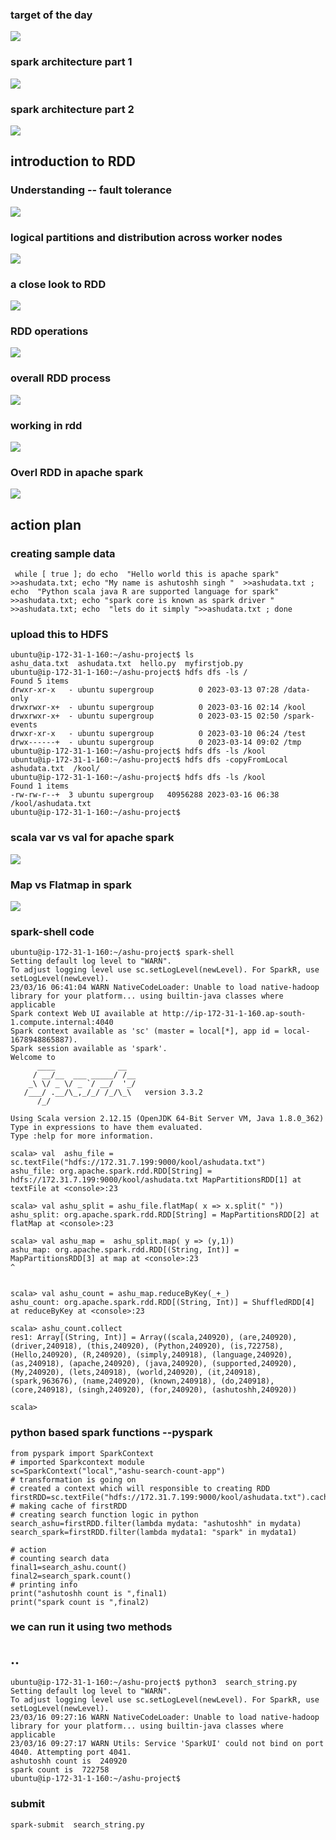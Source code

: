 ### target of the day 

<img src="plan.png">

### spark architecture part 1

<img src="arch1.png">


### spark architecture part 2 

<img src="arch2.png">

##  introduction to RDD 

### Understanding -- fault tolerance 

<img src="fl.png">

### logical partitions and distribution across worker nodes 

<img src="rdd1.png">

### a close look to RDD 

<img src="rdd2.png">

### RDD operations 

<img src="rdd3.png">

### overall RDD process

<img src="dd4.png">

### working in rdd

<img src="work.png">

### Overl RDD in apache spark 

<img src="rdd_done.png">

## action plan 

### creating sample data 

```
 while [ true ]; do echo  "Hello world this is apache spark"  >>ashudata.txt; echo "My name is ashutoshh singh "  >>ashudata.txt ; echo  "Python scala java R are supported language for spark" >>ashudata.txt; echo "spark core is known as spark driver " >>ashudata.txt; echo  "lets do it simply ">>ashudata.txt ; done
```

### upload this to HDFS 

```
ubuntu@ip-172-31-1-160:~/ashu-project$ ls
ashu_data.txt  ashudata.txt  hello.py  myfirstjob.py
ubuntu@ip-172-31-1-160:~/ashu-project$ hdfs dfs -ls /
Found 5 items
drwxr-xr-x   - ubuntu supergroup          0 2023-03-13 07:28 /data-only
drwxrwxr-x+  - ubuntu supergroup          0 2023-03-16 02:14 /kool
drwxrwxr-x+  - ubuntu supergroup          0 2023-03-15 02:50 /spark-events
drwxr-xr-x   - ubuntu supergroup          0 2023-03-10 06:24 /test
drwx------+  - ubuntu supergroup          0 2023-03-14 09:02 /tmp
ubuntu@ip-172-31-1-160:~/ashu-project$ hdfs dfs -ls /kool 
ubuntu@ip-172-31-1-160:~/ashu-project$ hdfs dfs -copyFromLocal ashudata.txt  /kool/
ubuntu@ip-172-31-1-160:~/ashu-project$ hdfs dfs -ls /kool 
Found 1 items
-rw-rw-r--+  3 ubuntu supergroup   40956288 2023-03-16 06:38 /kool/ashudata.txt
ubuntu@ip-172-31-1-160:~/ashu-project$ 

```

### scala var vs val for apache spark 

<img src="scalavar.png">

### Map vs Flatmap in spark 

<img src="mapf.png">

### spark-shell code 

```
ubuntu@ip-172-31-1-160:~/ashu-project$ spark-shell
Setting default log level to "WARN".
To adjust logging level use sc.setLogLevel(newLevel). For SparkR, use setLogLevel(newLevel).
23/03/16 06:41:04 WARN NativeCodeLoader: Unable to load native-hadoop library for your platform... using builtin-java classes where applicable
Spark context Web UI available at http://ip-172-31-1-160.ap-south-1.compute.internal:4040
Spark context available as 'sc' (master = local[*], app id = local-1678948865887).
Spark session available as 'spark'.
Welcome to
      ____              __
     / __/__  ___ _____/ /__
    _\ \/ _ \/ _ `/ __/  '_/
   /___/ .__/\_,_/_/ /_/\_\   version 3.3.2
      /_/
         
Using Scala version 2.12.15 (OpenJDK 64-Bit Server VM, Java 1.8.0_362)
Type in expressions to have them evaluated.
Type :help for more information.

scala> val  ashu_file = sc.textFile("hdfs://172.31.7.199:9000/kool/ashudata.txt")
ashu_file: org.apache.spark.rdd.RDD[String] = hdfs://172.31.7.199:9000/kool/ashudata.txt MapPartitionsRDD[1] at textFile at <console>:23

scala> val ashu_split = ashu_file.flatMap( x => x.split(" "))
ashu_split: org.apache.spark.rdd.RDD[String] = MapPartitionsRDD[2] at flatMap at <console>:23

scala> val ashu_map =  ashu_split.map( y => (y,1))
ashu_map: org.apache.spark.rdd.RDD[(String, Int)] = MapPartitionsRDD[3] at map at <console>:23                                 ^


scala> val ashu_count = ashu_map.reduceByKey(_+_)
ashu_count: org.apache.spark.rdd.RDD[(String, Int)] = ShuffledRDD[4] at reduceByKey at <console>:23

scala> ashu_count.collect
res1: Array[(String, Int)] = Array((scala,240920), (are,240920), (driver,240918), (this,240920), (Python,240920), (is,722758), (Hello,240920), (R,240920), (simply,240918), (language,240920), (as,240918), (apache,240920), (java,240920), (supported,240920), (My,240920), (lets,240918), (world,240920), (it,240918), (spark,963676), (name,240920), (known,240918), (do,240918), (core,240918), (singh,240920), (for,240920), (ashutoshh,240920))

scala> 

```

###  python based spark functions --pyspark 

```
from pyspark import SparkContext 
# imported Sparkcontext module 
sc=SparkContext("local","ashu-search-count-app")
# transformation is going on 
# created a context which will responsible to creating RDD
firstRDD=sc.textFile("hdfs://172.31.7.199:9000/kool/ashudata.txt").cache() 
# making cache of firstRDD
# creating search function logic in python 
search_ashu=firstRDD.filter(lambda mydata: "ashutoshh" in mydata)
search_spark=firstRDD.filter(lambda mydata1: "spark" in mydata1)

# action 
# counting search data 
final1=search_ashu.count()
final2=search_spark.count()
# printing info 
print("ashutoshh count is ",final1)
print("spark count is ",final2)

```

### we can run it using two methods

## ..
```
ubuntu@ip-172-31-1-160:~/ashu-project$ python3  search_string.py 
Setting default log level to "WARN".
To adjust logging level use sc.setLogLevel(newLevel). For SparkR, use setLogLevel(newLevel).
23/03/16 09:27:16 WARN NativeCodeLoader: Unable to load native-hadoop library for your platform... using builtin-java classes where applicable
23/03/16 09:27:17 WARN Utils: Service 'SparkUI' could not bind on port 4040. Attempting port 4041.
ashutoshh count is  240920                                                      
spark count is  722758
ubuntu@ip-172-31-1-160:~/ashu-project$ 
```

### submit 

```
spark-submit  search_string.py 
```






